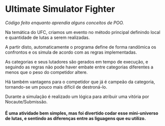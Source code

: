 # Ultimate Simulator Fighter

*Código feito enquanto aprendia alguns conceitos de POO.*

Na temática do UFC, criamos um evento no método principal definindo local e quantidade de lutas a serem realizadas.

A partir disto, automaticamente o programa define de forma randômica os confrontos e os simula de acordo com as regras implementadas.

As categorias e seus lutadores são gerados em tempo de execução, e seguindo as regras não pode haver embate entre categorias diferentes a menos que o peso do competidor altere.

Há também vantagens para o competidor que já é campeão da categoria, tornando-se um pouco mais difícil de destroná-lo.

Durante a simulação é realizado um lógica para atribuir uma vitória por Nocaute/Submissão.

#### É uma atividade bem simples, mas foi divertido codar esse mini-universo de lutas, e sentindo as diferenças entre as liguagens que eu utilizo.
